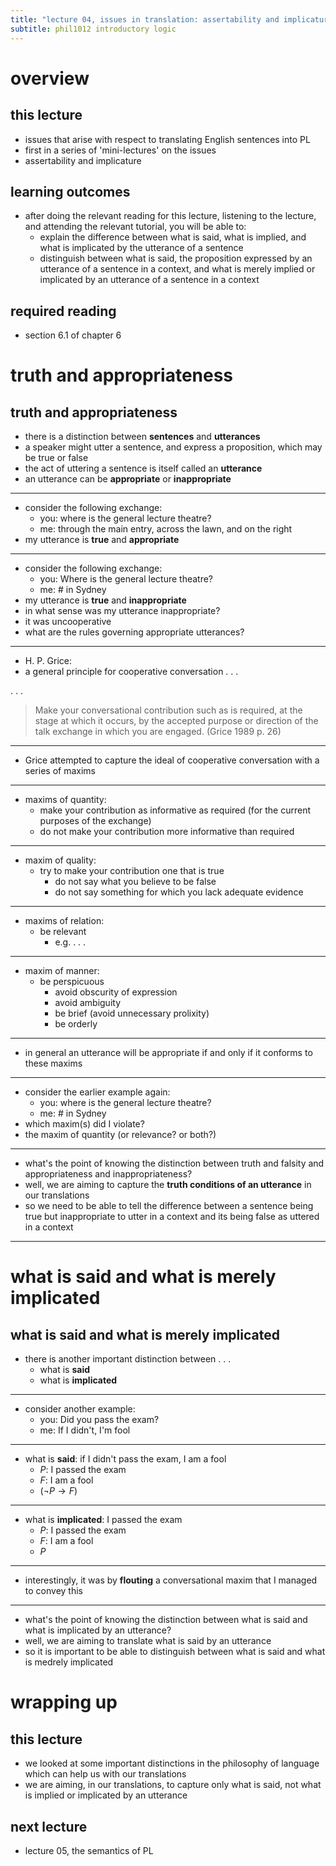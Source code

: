 ```yaml
---
title: "lecture 04, issues in translation: assertability and implicature"
subtitle: phil1012 introductory logic
---
```


# overview

## this lecture

* issues that arise with respect to translating English sentences into PL
* first in a series of 'mini-lectures' on the issues
* assertability and implicature

## learning outcomes

* after doing the relevant reading for this lecture, listening to the lecture, and attending the relevant tutorial, you will be able to:
    * explain the difference between what is said, what is implied, and what is implicated by the utterance of a sentence
    * distinguish between what is said, the proposition expressed by an utterance of a sentence in a context, and what is merely implied or implicated by an utterance of a sentence in a context

## required reading

* section 6.1 of chapter 6

# truth and appropriateness

## truth and appropriateness

* there is a distinction between **sentences** and **utterances**
* a speaker might utter a sentence, and express a proposition, which may be
  true or false
* the act of uttering a sentence is itself called an **utterance**
* an utterance can be **appropriate** or **inappropriate**

---

* consider the following exchange:
    * you: where is the general lecture theatre?
    * me: through the main entry, across the lawn, and on the right
* my utterance is **true** and **appropriate**

---

* consider the following exchange:
    * you: Where is the general lecture theatre?
    * me: \# in Sydney
* my utterance is **true** and **inappropriate**
* in what sense was my utterance inappropriate?
* it was uncooperative
* what are the rules governing appropriate utterances?

---

* H. P. Grice:
* a general principle for cooperative conversation . . .

. . .

> Make your conversational contribution such as is required, at the stage
at which it occurs, by the accepted purpose or direction of the talk
exchange in which you are engaged. (Grice 1989 p. 26)

---

* Grice attempted to capture the ideal of cooperative conversation with a
series of maxims

---

* maxims of quantity:
   * make your contribution as informative as required (for the current
     purposes of the exchange)
   * do not make your contribution more informative than required

---

* maxim of quality:
    * try to make your contribution one that is true
        * do not say what you believe to be false
        * do not say something for which you lack adequate evidence

---

* maxims of relation:
    * be relevant
        * e.g. . . .

---

* maxim of manner:
    * be perspicuous
        * avoid obscurity of expression
        * avoid ambiguity
        * be brief (avoid unnecessary prolixity)
        * be orderly

---

* in general an utterance will be appropriate if and only if it conforms to these maxims

---

* consider the earlier example again:
   * you: where is the general lecture theatre?
   * me: \# in Sydney
* which maxim(s) did I violate?
* the maxim of quantity (or relevance? or both?)

---

* what's the point of knowing the distinction between truth and falsity and appropriateness and inappropriateness?
* well, we are aiming to capture the **truth conditions of an utterance** in our translations
* so we need to be able to tell the difference between a sentence being true but inappropriate to utter in a context and its being false as uttered in a context

---

# what is said and what is merely implicated

## what is said and what is merely implicated

* there is another important distinction between . . .
    * what is **said**
    * what is **implicated**

---

* consider another example:
    * you: Did you pass the exam?
    * me: If I didn't, I'm fool

---

* what is **said**: if I didn't pass the exam, I am a fool
    * $P$: I passed the exam
    * $F$: I am a fool
    * $(\lnot P \rightarrow F)$

---

* what is **implicated**: I passed the exam
    * $P$: I passed the exam
    * $F$: I am a fool
    * $P$

---

* interestingly, it was by **flouting** a conversational maxim that I managed to convey this

---

* what's the point of knowing the distinction between what is said and what is implicated by an utterance?
* well, we are aiming to translate what is said by an utterance
* so it is important to be able to distinguish between what is said and what is medrely implicated

# wrapping up

## this lecture

* we looked at some important distinctions in the philosophy of language which can help us with our translations
* we are aiming, in our translations, to capture only what is said, not what is implied or implicated by an utterance

## next lecture

* lecture 05, the semantics of PL




